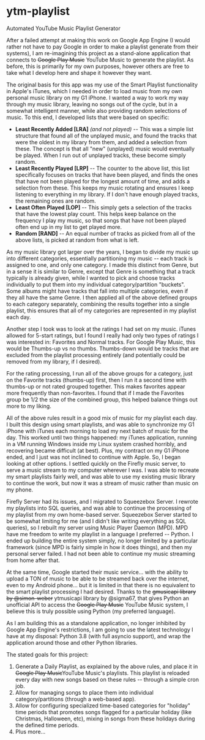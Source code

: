 # ytm-playlist
Automated YouTube Music Playlist Generator

After a failed attempt at making this work on Google App Engine (I would rather not have to pay Google in order to make a playlist generate from their systems), I am re-imagining this project as a stand-alone application that connects to ~~Google Play Music~~ YouTube Music to generate the playlist. As before, this is primarily for my own purposes, however others are free to take what I develop here and shape it however they want.

The original basis for this app was my use of the Smart Playlist functionality in Apple's iTunes, which I needed in order to load music from my own personal music library on my G1 iPhone. I wanted a way to work my way through my music library, leaving no songs out of the cycle, but in a somewhat intelligent manner, while also providing random selections of music. To this end, I developed lists that were based on specific:

* **Least Recently Added [LRA]** *(and not played)* -- This was a simple list structure that found all of the unplayed music, and found the tracks that were the oldest in my library from them, and added a selection from these. The concept is that all "new" (unplayed) music would eventually be played. When I run out of unplayed tracks, these become simply random.
* **Least Recently Played [LRP]** -- The counter to the above list, this list specifically focuses on tracks that have been played, and finds the ones that have not been played for the longest amount of time, and adds a selection from these. This keeps my music rotating and ensures I keep listening to everything in my library. If I don't have enough played tracks, the remaining ones are random.
* **Least Often Played [LOP]** -- This simply gets a selection of the tracks that have the lowest play count. This helps keep balance on the frequency I play my music, so that songs that have not been played often end up in my list to get played more.
* **Random [RAND]** -- An equal number of tracks as picked from all of the above lists, is picked at random from what is left.

As my music library got larger over the years, I began to divide my music up into different categories, essentially partitioning my music -- each track is assigned to one, and only one category. I made this distinct from Genre, but in a sense it is similar to Genre, except that Genre is something that a track typically is already given, while I wanted to pick and choose tracks individually to put them into my individual category/partition "buckets". Some albums might have tracks that fall into multiple categories, even if they all have the same Genre.  I then applied all of the above defined groups to each category separately, combining the results together into a single playlist, this ensures that all of my categories are represented in my playlist each day.

Another step I took was to look at the ratings I had set on my music. iTunes allowed for 5-start ratings, but I found I really had only two types of ratings I was interested in: Favorites and Normal tracks. For Google Play Music, this would be Thumbs-up vs no thumbs. Thumbs-down would be tracks that are excluded from the playlist processing entirely (and potentially could be removed from my library, if I desired).

For the rating processing, I run all of the above groups for a category, just on the Favorite tracks (thumbs-up) first, then I run it a second time with thumbs-up or not rated grouped together. This makes favorites appear more frequently than non-favorites. I found that if I made the Favorites group be 1/2 the size of the combined group, this helped balance things out more to my liking.

All of the above rules result in a good mix of music for my playlist each day. I built this design using smart playlists, and was able to synchronize my G1 iPhone with iTunes each morning to load my next batch of music for the day. This worked until two things happened: my iTunes application, running in a VM running Windows inside my Linux system crashed horribly, and recovering became difficult (at best). Plus, my contract on my G1 iPhone ended, and I just was not inclined to continue with Apple. So, I began looking at other options. I settled quickly on the Firefly music server, to serve a music stream to my computer wherever I was. I was able to recreate my smart playlists fairly well, and was able to use my existing music library to continue the work, but now it was a stream of music rather than music on my phone.

Firefly Server had its issues, and I migrated to Squeezebox Server. I rewrote my playlists into SQL queries, and was able to continue the processing of my playlist from my own home-based server. Squeezebox Server started to be somewhat limiting for me (and I didn't like writing everything as SQL queries), so I rebuilt my server using Music Player Daemon (MPD). MPD have me freedom to write my playlist in a language I preferred -- Python. I ended up building the entire system simply, no longer limited by a particular framework (since MPD is fairly simple in how it does things), and then my personal server failed. I had not been able to continue my music streaming from home after that.

At the same time, Google started their music service... with the ability to upload a TON of music to be able to be streamed back over the internet, even to my Android phone... but it is limited in that there is no equivalent to the smart playlist processing I had desired. Thanks to the ~~gmusicapi library by @simon-weber~~ ytmusicapi library by @sigma67, that gives Python an unofficial API to access the ~~Google Play Music~~ YouTube Music system, I believe this is truly possible using Python (my preferred language).

As I am building this as a standalone application, no longer inhibited by Google App Engine's restrictions, I am going to use the latest technology I have at my disposal: Python 3.8 (with full asyncio support), and wrap the application around those and other Python libraries.

The stated goals for this project:

1. Generate a Daily Playlist, as explained by the above rules, and place it in ~~Google Play Music~~YouTube Music's playlists. This playlist is reloaded every day with new songs based on these rules -- through a simple cron job.
2. Allow for managing songs to place them into individual category/partitions (through a web-based app).
3. Allow for configuring specialized time-based categories for "holiday" time periods that promotes songs flagged for a particular holiday (like Christmas, Halloween, etc), mixing in songs from these holidays during the defined time periods.
4. Plus more...
